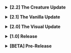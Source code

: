 **<details><summary>[2.2] The Creature Update</summary>**

- 2.2.3
    - Fixed ambient sounds in dungeons

- 2.2.2
    - New Developer(Tolian)
    - Performance optimization
    - Compatibility with the Hypick-BetterShotgun mod added
    - desynchronisation problems fixed
    - AudioReverbTrigger spam fixed
    - OutsideAIPoints adjustment 

- 2.2.1
    - New info description
    - New level description
    - Added Facility Meltdown support
    - Adjusted Risk Level to D
    - Increased amount of OutsideAINodes
    - Decreased amount of crabs
    - Fixed crab audio problems
    - Fixed outside items having a value of 0
 
- 2.2.0
    - v50 support
    - Audio
      - Adjusted Audio Triggers
      - Added Ocean sound
      - Added High Wind sound
      - Fixed tree sounding like grass
    - Creatures
      - Added Crabs
      - Adjusted Outside Creature spawn curve
      - Baboonhawks spawn max is now 6
      - Increased Forestgiant spawn weight 3 > 4
    - Adjusted NavMesh
    - Lighting
      - Added Eclipsed weather
      - Sunset is a little earlier
      - New Starmap
    - New Quicksand texture
    - Enviroment
      - Ship has moved slightly
      - Added scaffolding
</details>

**<details><summary>[2.1] The Vanilla Update</summary>**
- 2.1.0
  - Performance
    - Increased performance
    - Reduced filesize
    - Improved occlusion
  - Clouds
    - Increased amount of clouds
    - Added an extra cloud layer
  - Lighting
    - Reduced moon brightness
    - Adjusted colors
    - Added Stormy weather
    - Added Rainy weather
  - Palm tree
    - Increased leave density
    - Adjusted colors
  - Bushes
    - Increased bush density
    - Adjusted colors
    - Some bushes have moved
  - Adjusted grass
  - Some rocks have moved
  - The bridge can now collapse
  - Water
    - Increased wave size
    - Adjusted colors
    - New underwater effect
  - Removed preview video
  - Added easter eggs
  - Added small details
</details>

**<details><summary>[2.0] The Visual Update</summary>**
- 2.0.4
  - Fixed day-night cycle
 
- 2.0.3
  - Fixed interior lighting

- 2.0.2
  - Fixed water inside the facility
  - Fixed water level outside
  - Fixed rocks pop-in
  - Increased shadow distance
  - Touched up terrain textures
  - Added LevelTags: sfDesat, Ocean (for modders)
 
- 2.0.1
  - Fixed Facility dungeon weight
  - Fixed floating grass
  - Added random noise to grass shape
  - Increased grass view distance
  - Touched up terrain textures

- 2.0.0
  ### Ported to LethalLevelLoader
  - Loading times are reduced
  - Dependencies changes
    - Removed LethalExpansion Dependency
    - Removed ExpansionAssets Dependency
    - Added ViewExtension Dependency

  ### Lighting and Fog
  - Fog changes
    - New Volumetric system
    - Changes to color 
    - Added distant fog
  - New clouds
    - New Volumetric system
    - Changes to color 
    - Added dynamic time of day system
    - Added wind
  - New sky
    - New physics based system
    - Added a night sky
    - Added dynamic time of day system
  - New lighting
    - New physics based sun
    - Changes to color 
    - Added a moon
  - Shadow changes
    - Changes to color 
    - Adjusted grass shadow 
    - Adjusted palm tree shadow 

  ### Water
  - New water system
  - New underwater effect
  - Fixed reflections

  ### Enviroment
  - Added coconuts
  - Added distant rocks
  - Added more grass
  - Increased grass density
  - Fixed grass transparency issues
  - Fixed shipwreck texture quality

  ### Other
  - Lowered ship's landing position
  - Added bloom effect
  - Fixed the ship's radar
  - Moved the main entrance slightly

  ### Credits
  - Audio Knight - Stomping Bugs
  - IAmBatby - Stomping Bugs & Help porting to LLL
</details>

**<details><summary>[1.0] Release</summary>**
- 1.1.2
  - Added ExpansionAssets as required bundle

- 1.1.1
  - Fixed quicksand (Thanks Audio Knight)
  - Removed Eclipsed weather
  - Added Rainy weather
  - Significant file size reduction
  - Optimizations

- 1.1.0
  - Disabled Rainy weather
  - Fixed floating dropship (not the items)
  - Added more rocks
  - Made the grass more dense
  - Adjusted Scannodes
  - Adjusted Navmesh
  - Adjusted clipping
  - Indoor enemies spawn later
  - Outdoor enemies have a lower change of spawning early

- 1.0.1
  - Removed a patch of grass from the water
  - Fixed some rocks popping in

- 1.0.0
  - Models now use the correct footstep sounds
  - Mansion interior can no longer generate
  - Water is more difficult to traverse
  - Adjusted the entrance
  - Terrain Changes
  - Added more Rocks
  - Added Grass
  - Added more Bushes
  - Removed the ladder
  - Giants spawn rate decreased
  - Changes to Daytime Creature spawn rate
  - Scrap value is lower
  - Scrap spawn rate is higher
  - Outside Objects can no longer spawn
  - Clouds have been adjusted
  - Added ExpansionAssets Dependency
  - Updated Description (new discord server)
</details>

**<details><summary>[BETA] Pre-Release</summary>**
- 0.4.2
  - Slightly increased scrap spawnrate
  - Slightly increased enemy spawnrate
  - Removed Foggy weather
  - Removed templatemod as dependency
  - Added internal name to description

- 0.4.1
  - New link to tutorials

- 0.4.0
  - Added an extra island
  - Changed some terrain
  - Added a bridge
  - Removed the wreckage entrance
  - Added a new entrance
  - Slightly adjusted some spawning rates
  - Updated modpage description

- 0.3.4
  - Adjusted distant fog
  - Updated modpage description
  - Updated terminal description
  - Added planet preview

- 0.3.3
  - Performance optimizations
  - Decreased loading time
  - Adjusted shadows
  - Adjusted clouds
  - Adjusted Scrap spawn
  - Adjusted Enemies spawn
  - It no longer rains inside
  - Hazard level is now D

- 0.3.2
  - Added a ladder
  - Added an entrance on the wreckage
  - Changed some bushes
  - Added some rocks
  - Changed some spawning

- 0.3.1
  - Compatibility with RickArg-Helmet_Camera has been fixed

- 0.3.0
  - Increase Daytime Creature spawn rate
  - Adjusted the water
  - Adjusted the fog
  - Adjusted dungeon size
  - Changed Scrap spawn rate
  - Changed Enemy spawn rate
  - Forest Giants can now spawn
  - Sun is no longer purple
  - Time of day now advances correctly
  - Dropship now works correctly
  - Performance optimization

- 0.2.0
  - Increased dungeon size
  - Changed Scrap spawn rate
  - Changed Enemy spawn rate
  - Added a new scan node
  - Terrain changes
  - Added bushes
  - Added rocks
  - Added trees
  - Landing ship location changed
  - Updated icon

- 0.1.0
  - Uploaded first itteration of the moon
